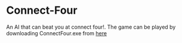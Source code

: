 # Connect-Four
An AI that can beat you at connect four!. The game can be played by downloading ConnectFour.exe from [here](https://github.com/Pavitra122/Connect-Four-AI/blob/master/Connect%20Four/bin/Debug/Connect%20Four.exe?raw=true)
